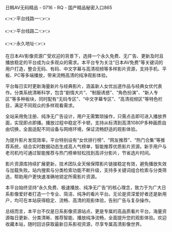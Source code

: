 日韩AV无码精品 - 0716 - RQ - 国产精品秘密入口865

👉👉平台线路一👈👈

👉👉平台线路二👈👈

👉👉永久地址👈👈

在日本AV影像资源广受欢迎的背景下，选择一个永久免费、无广告、更新及时且播放稳定的平台成为众多观众的需求。本平台专为关注“日本AV免费”等关键词的用户打造，整合无码、有码、中文字幕与高清视频等多样影片资源，支持手机、平板、PC等多端播放，带来流畅高清的纯净观影体验。

平台每日实时更新海量新片与经典影片，涵盖新人女优出道作品与经典女优代表作。分类系统清晰科学，包含“剧情大片”、“制服诱惑”、“角色扮演”、“新人专区”等多种板块，同时配有“无码专区”、“中文字幕专区”、“高清视频区”等特色栏目，满足不同观众的多样观看需求。

全站采用免注册、纯净无广告设计，用户无需繁琐操作，只需点击即可进入播放界面，实现即点即播。播放过程中稳定不卡顿，支持从标清到高清1080P多种画质自由切换，全面适配不同设备与网络环境，保证流畅舒适的观影体验。

为提升影片发现效率，平台特别设有“女优排行榜”、“网友推荐”、“热门合集”等推荐系统，结合实时数据动态生成高人气榜单，智能推荐优质影片资源。新手用户与老司机均可通过智能推荐与热门榜单轻松找到高评分影片，节省选片时间。

影片资源库持续扩展更新，技术团队全天候保障影片链接稳定有效，避免播放失效与加载失败。站内搜索与分类检索功能不断升级，支持多关键词组合检索与分类筛选，帮助用户更快速准确地锁定所需影片资源。

本平台始终坚持“永久免费、极速播放、纯净无广告”的核心理念，致力于为广大日系影像爱好者打造一个专业、简洁、纯净的看片平台。无论是资深爱好者还是新用户，均可在本站获得稳定、流畅、高清的观影体验，告别广告与复杂操作。

总结而言，本平台不仅是日系影像资源站点，更是专属的高品质看片平台。海量资源每日更新、分类清晰、推荐智能、播放纯净流畅，全面提升您的观影体验。欢迎收藏本站，随时回访获取最新日系影视资源，尽享专属高清影像世界。
